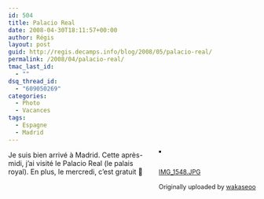 ```yaml
---
id: 504
title: Palacio Real
date: 2008-04-30T18:11:57+00:00
author: Régis
layout: post
guid: http://regis.decamps.info/blog/2008/05/palacio-real/
permalink: /2008/04/palacio-real/
tmac_last_id:
  - ""
dsq_thread_id:
  - "609050269"
categories:
  - Photo
  - Vacances
tags:
  - Espagne
  - Madrid
---
```

<div style="float: right; margin-left: 10px; margin-bottom: 10px;">
  <a href="http://www.flickr.com/photos/wakaseoo/2464196174/" title="photo sharing"><img src="http://farm4.static.flickr.com/3250/2464196174_619e039ac6_m.jpg" alt="" style="border: solid 2px #000000;" /></a><br /> <br /> <span style="font-size: 0.9em; margin-top: 0px;"><br /> <a href="http://www.flickr.com/photos/wakaseoo/2464196174/">IMG_1548.JPG</a><br /> <br /> Originally uploaded by <a href="http://www.flickr.com/people/wakaseoo/">wakaseoo</a><br /> </span>
</div>

Je suis bien arrivé à Madrid. Cette après-midi, j&rsquo;ai visité le Palacio Real (le palais royal). En plus, le mercredi, c&rsquo;est gratuit 🙂
  
<br clear="all" />